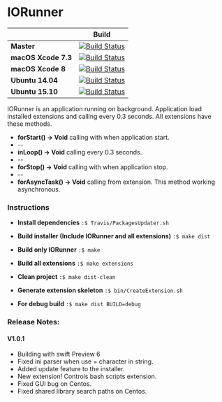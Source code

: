 # IORunner

|| **Build** |
|---|---|
|**Master**       |[![Build Status](https://travis-ci.org/ilk33r/IORunner.svg?branch=master)](https://travis-ci.org/ilk33r/IORunner)|
|**macOS Xcode 7.3**       |[![Build Status](https://travis-ci.org/ilk33r/IORunner.svg?branch=xcode_7.3)](https://travis-ci.org/ilk33r/IORunner)|
|**macOS Xcode 8**         |[![Build Status](https://travis-ci.org/ilk33r/IORunner.svg?branch=xcode_8)](https://travis-ci.org/ilk33r/IORunner)|
|**Ubuntu 14.04**          |[![Build Status](https://travis-ci.org/ilk33r/IORunner.svg?branch=trusty)](https://travis-ci.org/ilk33r/IORunner)|
|**Ubuntu 15.10**          |[![Build Status](https://travis-ci.org/ilk33r/IORunner.svg?branch=wily)](https://travis-ci.org/ilk33r/IORunner)|

IORunner is an application running on background. Application load installed extensions and calling every 0.3 seconds.
All extensions have these methods.

* __forStart() -> Void__ calling with when application start.
* --
* __inLoop() -> Void__ calling every 0.3 seconds.
* --
* __forStop() -> Void__ calling with when application stop.
* --		
* __forAsyncTask() -> Void__ calling from extension. This method working asynchronous.

### Instructions

* **Install dependencies**
`:$ Travis/PackagesUpdater.sh`

* **Build installer (Include IORunner and all extensions)**
`:$ make dist`

* **Build only IORunner**
`:$ make`

* **Build all extensions**
`:$ make extensions`

* **Clean project**
`:$ make dist-clean`

* **Generate extension skeleton**
`:$ bin/CreateExtension.sh`

* **For debug build**
`:$ make dist BUILD=debug`


### Release Notes:

#### V1.0.1

* Building with swift Preview 6
* Fixed ini parser when use = character in string.
* Added update feature to the installer.
* New extension! Controls bash scripts extension.
* Fixed GUI bug on Centos.
* Fixed shared library search paths on Centos.
